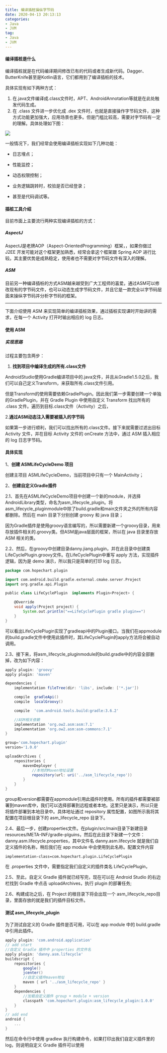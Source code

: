 ```yaml
---
title: 编译插桩操纵字节码
date: 2020-04-13 20:13:13
categories: 
- Java
- JVM
tag: 
- Java
- JVM
---
```


#### 编译插桩是什么

编译插桩就是在代码编译期间修改已有的代码或者生成新代码。Dagger、ButterKnife甚至是Kotlin语言，它们都用到了编译插桩的技术。

具体实现有如下两种方式：

1. 在.java文件编译成.class文件时，APT、AndroidAnnotation等就是在此处触发代码生成。
2. 在 .class 文件进一步优化成 .dex 文件时，也就是直接操作字节码文件，这种方式功能更加强大，应用场景也更多。但是门槛比较高，需要对字节码有一定的理解。具体处理如下图：

![](https://s0.lgstatic.com/i/image3/M01/81/65/Cgq2xl6FrD2ABAAgAACZzFsVdz4155.png)

一般情况下，我们经常会使用编译插桩实现如下几种功能：

- 日志埋点；

- 性能监控；

- 动态权限控制；

- 业务逻辑跳转时，校验是否已经登录；

- 甚至是代码调试等。


#### 插桩工具介绍

目前市面上主要流行两种实现编译插桩的方式：

##### AspectJ

AspectJ是老牌AOP（Aspect-OrientedProgramming）框架，，如果你做过 J2EE 开发可能对这个框架更加熟悉，经常会拿这个框架跟 Spring AOP 进行比较。其主要优势是成熟稳定，使用者也不需要对字节码文件有深入的理解。

##### ASM

目前另一种编译插桩的方式ASM越来越受到广大工程师的喜爱。通过ASM可以修改现有的字节码文件，也可以动态生成字节码文件，并且它是一款完全以字节码层面来操纵字节码并分析字节码的框架。

-------

下面介绍使用 ASM 来实现简单的编译插桩效果，通过插桩实现课时开始讲的需求，在每一个 Activity 打开时输出相应的 log 日志。

#### 使用 ASM

##### 实现思路

过程主要包含两步：

1. **找到项目中编译生成的所有.class文件**

AndroidStudio使用Gradle编译项目中的.java文件，并且从Gradle1.5.0之后，我们可以自己定义Transform，来获取所有.class文件引用。

但是Transform的使用需要依赖GradlePlugin。因此我们第一步需要创建一个单独的GradlePlugin，并在 Gradle Plugin 中使用自定义 Transform 找出所有的 .class 文件。遍历到目标.class文件（Activity）之后，

2.**通过ASM动态注入需要被插入的字节码**

如果第一步进行顺利，我们可以找出所有的.class文件。接下来就需要过滤出目标 Activity 文件，并在目标 Activity 文件的 onCreate 方法中，通过 ASM 插入相应的 log 日志字节码。

#### 具体实现

1、**创建 ASMLifeCycleDemo 项目**

创建主项目 ASMLifeCycleDemo，当前项目中只有一个 MainActivity；

2、**创建自定义Gradle插件**

2.1、首先在ASMLifeCycleDemo项目中创建一个新的module，并选择AndroidLibrary类型，命名为asm_lifecycle_plugin。将asm_lifecycle_pluginmodule中除了build.gradle和main文件夹之外的所有内容都删除。然后在 main 目录下分别创建 groovy 和 java 目录；

因为Gradle插件是使用groovy语言编写的，所以需要新建一个groovy目录，用来存放插件相关的.groovy类。但ASM是java层面的框架，所以在 java 目录里存放 ASM 相关的类。

2.2、然后，在groovy中创建目录danny.jiang.plugin，并在此目录中创建类LifeCyclePlugin.groovy文件。在LifeCyclePlugin中重写 apply 方法，实现插件逻辑，因为是 demo 演示，所以我只是简单的打印 log 日志。

```groovy
package com.hopechart.plugin

import com.android.build.gradle.external.cmake.server.Project
import org.gradle.api.Plugin

public class LifeCyclePlugin  implements Plugin<Project> {

    @Override
    void apply(Project project) {
        System.out.println("==LifeCyclePlugin gradle plugin==")
    }
}
```



可以看出LifeCyclePlugin实现了gradleapi中的Plugin接口。当我们在appmodule的build.gradle文件中使用此插件时，其LifeCyclePlugin的apply方法将会被自动调用。

2.3、接下来，将asm_lifecycle_pluginmodule的build.gradle中的内容全部删掉，改为如下内容：

```groovy
apply plugin: 'groovy'
apply plugin: 'maven'

dependencies {
    implementation fileTree(dir: 'libs', include: ['*.jar'])

    compile  gradleApi()
    compile  localGroovy()

    compile  'com.android.tools.build:gradle:3.6.2'

    //ASM相关依赖
    implementation 'org.ow2.asm:asm:7.1'
    implementation 'org.ow2.asm:asm-commons:7.1'
}

group='com.hopechart.plugin'
version='1.0.0'

uploadArchives {
    repositories {
        mavenDeployer {
            //本地的Maven地址设置
            repository(url: uri('../asm_lifecycle_repo'))
        }
    }
}
```

group和version都需要在appmodule引用此插件时使用。所有的插件都需要被部署到maven库中，我们可以选择部署到远程或者本地。这里只是演示，所以只是将插件部署到本地目录中。具体地址通过 repository 属性配置，如图所示我将其配置在项目根目录下的 asm_lifecycle_repo 目录下。

2.4、最后一步，创建properties文件。在plugin/src/main目录下新建目录resources/META-INF/gradle-plguins，然后在此目录下新建一个文件：danny.asm.lifecycle.properties，其中文件名 danny.asm.lifecycle 就是我们自定义插件的名称，稍后我们在 app module 中会使用到此名称。配置文件内容

```
implementation-class=com.hopechart.plugin.LifeCyclePlugin
```

在 .properties 文件中，需要指定我们自定义的插件类名 LifeCyclePlugin，

2.5、至此，自定义 Gradle 插件就已经写完，现在可以在 Android Studio 的右边栏找到 Gradle 中点击 uploadArchives，执行 plugin 的部署任务;

2.6、构建成功之后，在 Project 的根目录下将会出现一个 asm_lifecycle_repo目录，里面存放的就是我们的插件目标文件。

#### 测试 asm_lifecycle_plugin

为了测试自定义的 Gradle 插件是否可用，可以在 app module 中的 build.gradle 中引用此插件。

```groovy
apply plugin: 'com.android.application'
// add start
//自定义 Gradle 插件中 properties 的文件名
apply plugin: 'danny.asm.lifecycle'
buildscript {
    repositories {
        google()
        jcenter()
        //自定义插件maven地址
        maven { url '../asm_lifecycle_repo' }
    }
    dependencies {
        //加载自定义插件 group + module + version
        classpath 'com.hopechart.plugin:asm_lifecycle_plugin:1.0.0'
    }
}
// add end
android {
    ...
}
```

然后在命令行中使用 gradlew 执行构建命令，如果打印出我们自定义插件里的 log，则说明自定义 Gradle 插件可以使用



